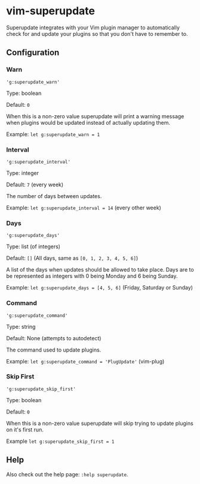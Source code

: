 # vim-superupdate

Superupdate integrates with your Vim plugin manager to automatically check for
and update your plugins so that you don't have to remember to.

## Configuration

### Warn
`'g:superupdate_warn'`

Type: boolean

Default: `0`

When this is a non-zero value superupdate will print a warning message when
plugins would be updated instead of actually updating them.

Example: `let g:superupdate_warn = 1`


### Interval
`'g:superupdate_interval'`

Type: integer

Default: `7` (every week)

The number of days between updates.

Example: `let g:superupdate_interval = 14` (every other week)


### Days
`'g:superupdate_days'`

Type: list (of integers)

Default: `[]` (All days, same as `[0, 1, 2, 3, 4, 5, 6]`)

A list of the days when updates should be allowed to take place. Days are to
be represented as integers with 0 being Monday and 6 being Sunday.

Example: `let g:superupdate_days = [4, 5, 6]` (Friday, Saturday or Sunday)


### Command
`'g:superupdate_command'`

Type: string

Default: None (attempts to autodetect)

The command used to update plugins.

Example: `let g:superupdate_command = 'PlugUpdate'` (vim-plug)

### Skip First
`'g:superupdate_skip_first'`

Type: boolean

Default: `0`

When this is a non-zero value superupdate will skip trying to update plugins on
it's first run.

Example `let g:superupdate_skip_first = 1`

## Help
Also check out the help page: `:help superupdate`.
